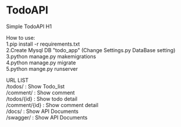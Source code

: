 # TodoAPI
Simple TodoAPI H1

How to use:  
1.pip install -r requirements.txt  
2.Create Mysql DB "todo_app" (Change Settings.py DataBase setting)  
3.python manage.py makemigrations  
4.python manage.py migrate  
5.python mange.py runserver  

URL LIST  
/todos/ : Show Todo_list  
/comment/ : Show comment  
/todos/{id} : Show todo<id> detail  
/comment/{id} : Show comment<id> detail  
/docs/ : Show API Documents  
/swagger/ : Show API Documents
